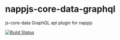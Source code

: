 # nappjs-core-data-graphql

js-core-data GraphQL api plugin for nappjs

[![Build Status](https://travis-ci.org/nappjs/nappjs-core-data-graphql.svg?branch=master)](https://travis-ci.org/nappjs/nappjs-core-data-graphql)
